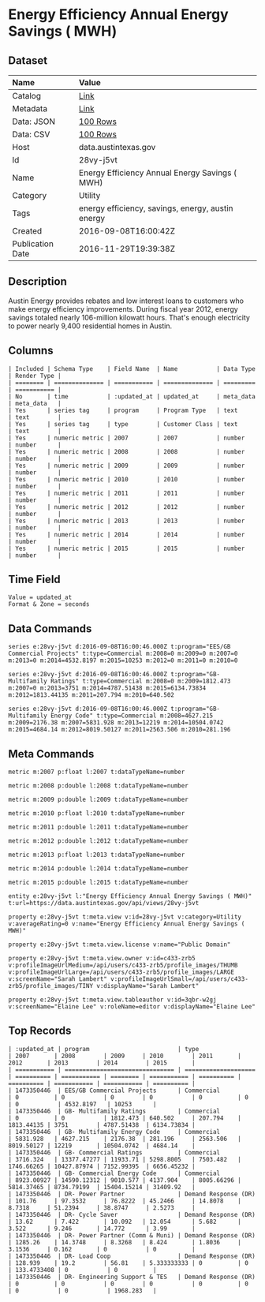 # Energy Efficiency Annual Energy Savings ( MWH)

## Dataset

| Name | Value |
| :--- | :---- |
| Catalog | [Link](https://catalog.data.gov/dataset/energy-efficiency-annual-energy-savings-mwh) |
| Metadata | [Link](https://data.austintexas.gov/api/views/28vy-j5vt) |
| Data: JSON | [100 Rows](https://data.austintexas.gov/api/views/28vy-j5vt/rows.json?max_rows=100) |
| Data: CSV | [100 Rows](https://data.austintexas.gov/api/views/28vy-j5vt/rows.csv?max_rows=100) |
| Host | data.austintexas.gov |
| Id | 28vy-j5vt |
| Name | Energy Efficiency Annual Energy Savings ( MWH) |
| Category | Utility |
| Tags | energy efficiency, savings, energy, austin energy |
| Created | 2016-09-08T16:00:42Z |
| Publication Date | 2016-11-29T19:39:38Z |

## Description

Austin Energy provides rebates and low interest loans to customers  who make energy efficiency improvements. During fiscal year 2012, energy savings totaled nearly 106-million kilowatt hours. That's enough electricity to power nearly 9,400 residential homes in Austin.

## Columns

```ls
| Included | Schema Type    | Field Name  | Name           | Data Type | Render Type |
| ======== | ============== | =========== | ============== | ========= | =========== |
| No       | time           | :updated_at | updated_at     | meta_data | meta_data   |
| Yes      | series tag     | program     | Program Type   | text      | text        |
| Yes      | series tag     | type        | Customer Class | text      | text        |
| Yes      | numeric metric | 2007        | 2007           | number    | number      |
| Yes      | numeric metric | 2008        | 2008           | number    | number      |
| Yes      | numeric metric | 2009        | 2009           | number    | number      |
| Yes      | numeric metric | 2010        | 2010           | number    | number      |
| Yes      | numeric metric | 2011        | 2011           | number    | number      |
| Yes      | numeric metric | 2012        | 2012           | number    | number      |
| Yes      | numeric metric | 2013        | 2013           | number    | number      |
| Yes      | numeric metric | 2014        | 2014           | number    | number      |
| Yes      | numeric metric | 2015        | 2015           | number    | number      |
```

## Time Field

```ls
Value = updated_at
Format & Zone = seconds
```

## Data Commands

```ls
series e:28vy-j5vt d:2016-09-08T16:00:46.000Z t:program="EES/GB Commercial Projects" t:type=Commercial m:2008=0 m:2009=0 m:2007=0 m:2013=0 m:2014=4532.8197 m:2015=10253 m:2012=0 m:2011=0 m:2010=0

series e:28vy-j5vt d:2016-09-08T16:00:46.000Z t:program="GB- Multifamily Ratings" t:type=Commercial m:2008=0 m:2009=1812.473 m:2007=0 m:2013=3751 m:2014=4787.51438 m:2015=6134.73834 m:2012=1813.44135 m:2011=207.794 m:2010=640.502

series e:28vy-j5vt d:2016-09-08T16:00:46.000Z t:program="GB- Multifamily Energy Code" t:type=Commercial m:2008=4627.215 m:2009=2176.38 m:2007=5831.928 m:2013=12219 m:2014=10504.0742 m:2015=4684.14 m:2012=8019.50127 m:2011=2563.506 m:2010=281.196
```

## Meta Commands

```ls
metric m:2007 p:float l:2007 t:dataTypeName=number

metric m:2008 p:double l:2008 t:dataTypeName=number

metric m:2009 p:double l:2009 t:dataTypeName=number

metric m:2010 p:float l:2010 t:dataTypeName=number

metric m:2011 p:double l:2011 t:dataTypeName=number

metric m:2012 p:double l:2012 t:dataTypeName=number

metric m:2013 p:float l:2013 t:dataTypeName=number

metric m:2014 p:double l:2014 t:dataTypeName=number

metric m:2015 p:double l:2015 t:dataTypeName=number

entity e:28vy-j5vt l:"Energy Efficiency Annual Energy Savings ( MWH)" t:url=https://data.austintexas.gov/api/views/28vy-j5vt

property e:28vy-j5vt t:meta.view v:id=28vy-j5vt v:category=Utility v:averageRating=0 v:name="Energy Efficiency Annual Energy Savings ( MWH)"

property e:28vy-j5vt t:meta.view.license v:name="Public Domain"

property e:28vy-j5vt t:meta.view.owner v:id=c433-zrb5 v:profileImageUrlMedium=/api/users/c433-zrb5/profile_images/THUMB v:profileImageUrlLarge=/api/users/c433-zrb5/profile_images/LARGE v:screenName="Sarah Lambert" v:profileImageUrlSmall=/api/users/c433-zrb5/profile_images/TINY v:displayName="Sarah Lambert"

property e:28vy-j5vt t:meta.view.tableauthor v:id=3qbr-w2gj v:screenName="Elaine Lee" v:roleName=editor v:displayName="Elaine Lee"
```

## Top Records

```ls
| :updated_at | program                         | type                 | 2007       | 2008        | 2009     | 2010        | 2011       | 2012       | 2013        | 2014        | 2015       | 
| =========== | =============================== | ==================== | ========== | =========== | ======== | =========== | ========== | ========== | =========== | =========== | ========== | 
| 1473350446  | EES/GB Commercial Projects      | Commercial           | 0          | 0           | 0        | 0           | 0          | 0          | 0           | 4532.8197   | 10253      | 
| 1473350446  | GB- Multifamily Ratings         | Commercial           | 0          | 0           | 1812.473 | 640.502     | 207.794    | 1813.44135 | 3751        | 4787.51438  | 6134.73834 | 
| 1473350446  | GB- Multifamily Energy Code     | Commercial           | 5831.928   | 4627.215    | 2176.38  | 281.196     | 2563.506   | 8019.50127 | 12219       | 10504.0742  | 4684.14    | 
| 1473350446  | GB- Commercial Ratings          | Commercial           | 3716.324   | 13377.47277 | 11933.71 | 5298.8005   | 7503.482   | 1746.66265 | 10427.87974 | 7152.99395  | 6656.45232 | 
| 1473350446  | GB- Commercial Energy Code      | Commercial           | 8923.00927 | 14590.12312 | 9010.577 | 4137.904    | 8005.66296 | 5814.37465 | 8734.79199  | 15404.15214 | 31409.92   | 
| 1473350446  | DR- Power Partner               | Demand Response (DR) | 101.76     | 97.3532     | 76.8222  | 45.2466     | 14.8078    | 8.7318     | 51.2394     | 38.8747     | 2.5273     | 
| 1473350446  | DR- Cycle Saver                 | Demand Response (DR) | 13.62      | 7.422       | 10.092   | 12.054      | 5.682      | 3.522      | 9.246       | 14.772      | 3.99       | 
| 1473350446  | DR- Power Partner (Comm & Muni) | Demand Response (DR) | 1285.26    | 14.3748     | 8.3268   | 8.424       | 1.8036     | 3.1536     | 0.162       | 0           | 0          | 
| 1473350446  | DR- Load Coop                   | Demand Response (DR) | 128.939    | 19.2        | 56.81    | 5.333333333 | 0          | 0          | 133.4733408 | 0           | 0          | 
| 1473350446  | DR- Engineering Support & TES   | Demand Response (DR) | 0          | 0           | 0        | 0           | 0          | 0          | 0           | 0           | 1968.283   | 
```